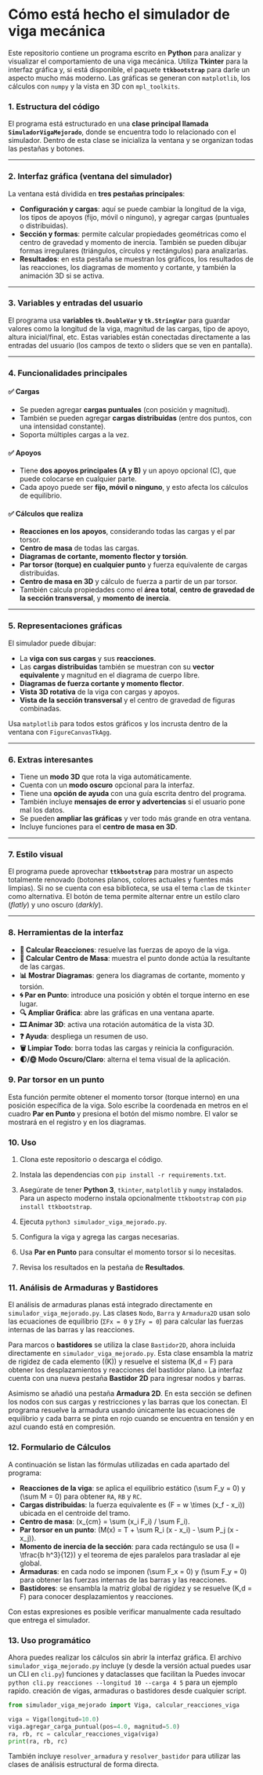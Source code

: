 
# Cómo está hecho el simulador de viga mecánica

Este repositorio contiene un programa escrito en **Python** para analizar y visualizar el comportamiento de una viga mecánica. Utiliza **Tkinter** para la interfaz gráfica y, si está disponible, el paquete **`ttkbootstrap`** para darle un aspecto mucho más moderno. Las gráficas se generan con `matplotlib`, los cálculos con `numpy` y la vista en 3D con `mpl_toolkits`.

### 1. Estructura del código

El programa está estructurado en una **clase principal llamada `SimuladorVigaMejorado`**, donde se encuentra todo lo relacionado con el simulador. Dentro de esta clase se inicializa la ventana y se organizan todas las pestañas y botones.

---

### 2. Interfaz gráfica (ventana del simulador)

La ventana está dividida en **tres pestañas principales**:

* **Configuración y cargas**: aquí se puede cambiar la longitud de la viga, los tipos de apoyos (fijo, móvil o ninguno), y agregar cargas (puntuales o distribuidas).
* **Sección y formas**: permite calcular propiedades geométricas como el centro de gravedad y momento de inercia. También se pueden dibujar formas irregulares (triángulos, círculos y rectángulos) para analizarlas.
* **Resultados**: en esta pestaña se muestran los gráficos, los resultados de las reacciones, los diagramas de momento y cortante, y también la animación 3D si se activa.

---

### 3. Variables y entradas del usuario

El programa usa **variables `tk.DoubleVar` y `tk.StringVar`** para guardar valores como la longitud de la viga, magnitud de las cargas, tipo de apoyo, altura inicial/final, etc. Estas variables están conectadas directamente a las entradas del usuario (los campos de texto o sliders que se ven en pantalla).

---

### 4. Funcionalidades principales

#### ✅ Cargas

* Se pueden agregar **cargas puntuales** (con posición y magnitud).
* También se pueden agregar **cargas distribuidas** (entre dos puntos, con una intensidad constante).
* Soporta múltiples cargas a la vez.

#### ✅ Apoyos

* Tiene **dos apoyos principales (A y B)** y un apoyo opcional (C), que puede colocarse en cualquier parte.
* Cada apoyo puede ser **fijo, móvil o ninguno**, y esto afecta los cálculos de equilibrio.

#### ✅ Cálculos que realiza

* **Reacciones en los apoyos**, considerando todas las cargas y el par torsor.
* **Centro de masa** de todas las cargas.
* **Diagramas de cortante, momento flector y torsión**.
* **Par torsor (torque) en cualquier punto** y fuerza equivalente de cargas distribuidas.
* **Centro de masa en 3D** y cálculo de fuerza a partir de un par torsor.
* También calcula propiedades como el **área total**, **centro de gravedad de la sección transversal**, y **momento de inercia**.

---

### 5. Representaciones gráficas

El simulador puede dibujar:

* La **viga con sus cargas** y sus **reacciones**.
* Las **cargas distribuidas** también se muestran con su **vector equivalente** y magnitud en el diagrama de cuerpo libre.
* **Diagramas de fuerza cortante y momento flector**.
* **Vista 3D rotativa** de la viga con cargas y apoyos.
* **Vista de la sección transversal** y el centro de gravedad de figuras combinadas.

Usa `matplotlib` para todos estos gráficos y los incrusta dentro de la ventana con `FigureCanvasTkAgg`.

---

### 6. Extras interesantes

* Tiene un **modo 3D** que rota la viga automáticamente.
* Cuenta con un **modo oscuro** opcional para la interfaz.
* Tiene una **opción de ayuda** con una guía escrita dentro del programa.
* También incluye **mensajes de error y advertencias** si el usuario pone mal los datos.
* Se pueden **ampliar las gráficas** y ver todo más grande en otra ventana.
* Incluye funciones para el **centro de masa en 3D**.

---

### 7. Estilo visual

El programa puede aprovechar **`ttkbootstrap`** para mostrar un aspecto totalmente renovado (botones planos, colores actuales y fuentes más limpias). Si no se cuenta con esa biblioteca, se usa el tema `clam` de `tkinter` como alternativa.
El botón de tema permite alternar entre un estilo claro (*flatly*) y uno oscuro (*darkly*).

---

### 8. Herramientas de la interfaz

* **🧮 Calcular Reacciones**: resuelve las fuerzas de apoyo de la viga.
* **📍 Calcular Centro de Masa**: muestra el punto donde actúa la resultante de las cargas.
* **📊 Mostrar Diagramas**: genera los diagramas de cortante, momento y torsión.
* **🌀 Par en Punto**: introduce una posición y obtén el torque interno en ese lugar.
* **🔍 Ampliar Gráfica**: abre las gráficas en una ventana aparte.
* **🎞️ Animar 3D**: activa una rotación automática de la vista 3D.
* **❓ Ayuda**: despliega un resumen de uso.
* **🗑️ Limpiar Todo**: borra todas las cargas y reinicia la configuración.
* **🌓/🌞 Modo Oscuro/Claro**: alterna el tema visual de la aplicación.

### 9. Par torsor en un punto

Esta función permite obtener el momento torsor (torque interno) en una posición específica de la viga.
Solo escribe la coordenada en metros en el cuadro **Par en Punto** y presiona el botón del mismo nombre.
El valor se mostrará en el registro y en los diagramas.

### 10. Uso

1. Clona este repositorio o descarga el código.
2. Instala las dependencias con `pip install -r requirements.txt`.

3. Asegúrate de tener **Python 3**, `tkinter`, `matplotlib` y `numpy` instalados.
   Para un aspecto moderno instala opcionalmente `ttkbootstrap` con `pip install ttkbootstrap`.
4. Ejecuta `python3 simulador_viga_mejorado.py`.
5. Configura la viga y agrega las cargas necesarias.
6. Usa **Par en Punto** para consultar el momento torsor si lo necesitas.
7. Revisa los resultados en la pestaña de **Resultados**.

### 11. Análisis de Armaduras y Bastidores

El análisis de armaduras planas está integrado directamente en `simulador_viga_mejorado.py`. Las clases `Nodo`, `Barra` y `Armadura2D` usan solo las ecuaciones de equilibrio (`ΣFx = 0` y `ΣFy = 0`) para calcular las fuerzas internas de las barras y las reacciones.

Para marcos o **bastidores** se utiliza la clase `Bastidor2D`, ahora incluida directamente en `simulador_viga_mejorado.py`. Esta clase ensambla la matriz de rigidez de cada elemento (\(K\)) y resuelve el sistema \(K\,d = F\) para obtener los desplazamientos y reacciones del bastidor plano. La interfaz cuenta con una nueva pestaña **Bastidor 2D** para ingresar nodos y barras.

Asimismo se añadió una pestaña **Armadura 2D**. En esta sección se definen los
nodos con sus cargas y restricciones y las barras que los conectan. El programa
resuelve la armadura usando únicamente las ecuaciones de equilibrio y cada
barra se pinta en rojo cuando se encuentra en tensión y en azul cuando está en
compresión.

### 12. Formulario de Cálculos

A continuación se listan las fórmulas utilizadas en cada apartado del programa:

* **Reacciones de la viga**: se aplica el equilibrio estático
  \(\sum F_y = 0\) y \(\sum M = 0\) para obtener `RA`, `RB` y `RC`.
* **Cargas distribuidas**: la fuerza equivalente es
  \(F = w \times (x_f - x_i)\) ubicada en el centroide del tramo.
* **Centro de masa**: \(x_{cm} = \sum (x_i F_i) / \sum F_i\).
* **Par torsor en un punto**: \(M(x) = T + \sum R_i (x - x_i) - \sum P_j
  (x - x_j)\).
* **Momento de inercia de la sección**: para cada rectángulo se usa
  \(I = \tfrac{b h^3}{12}\) y el teorema de ejes paralelos para trasladar al
  eje global.
* **Armaduras**: en cada nodo se imponen
  \(\sum F_x = 0\) y \(\sum F_y = 0\) para obtener las fuerzas internas de las
  barras y las reacciones.
* **Bastidores**: se ensambla la matriz global de rigidez y se resuelve
  \(K\,d = F\) para conocer desplazamientos y reacciones.

Con estas expresiones es posible verificar manualmente cada resultado que
entrega el simulador.

### 13. Uso programático

Ahora puedes realizar los cálculos sin abrir la interfaz gráfica. El archivo
`simulador_viga_mejorado.py` incluye (y desde la versión actual puedes usar un CLI en `cli.py`) funciones y dataclasses que facilitan la
Puedes invocar `python cli.py reacciones --longitud 10 --carga 4 5` para un ejemplo rapido.
creación de vigas, armaduras o bastidores desde cualquier script.

```python
from simulador_viga_mejorado import Viga, calcular_reacciones_viga

viga = Viga(longitud=10.0)
viga.agregar_carga_puntual(pos=4.0, magnitud=5.0)
ra, rb, rc = calcular_reacciones_viga(viga)
print(ra, rb, rc)
```

También incluye `resolver_armadura` y `resolver_bastidor` para utilizar las
clases de análisis estructural de forma directa.

